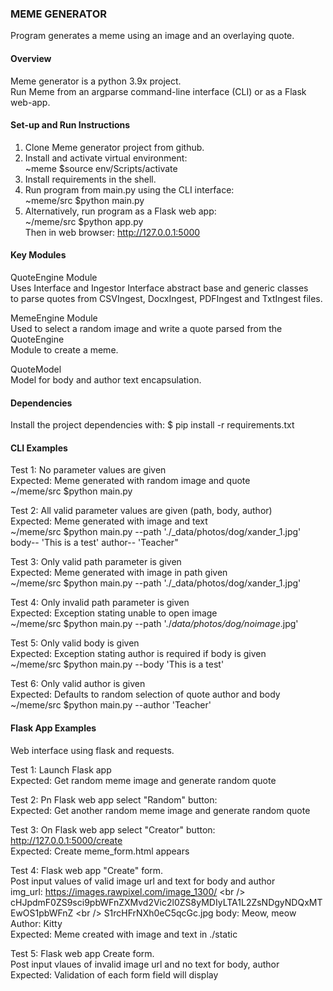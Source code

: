 ### MEME GENERATOR  ###
Program generates a meme using an image and an overlaying quote.

#### Overview
Meme generator is a python 3.9x project.<br />
Run Meme from an argparse command-line interface (CLI) or as a Flask web-app.

#### Set-up and Run Instructions
1. Clone Meme generator project from github.
2. Install and activate virtual environment:<br />
    ~meme $source env/Scripts/activate
3. Install requirements in the shell.
4. Run program from main.py using the CLI interface:<br />
    ~meme/src $python main.py
5. Alternatively, run program as a Flask web app:<br />
    ~/meme/src $python app.py<br />
    Then in web browser: http://127.0.0.1:5000

#### Key Modules
QuoteEngine Module<br />
    Uses Interface and Ingestor Interface abstract base and generic classes<br />
    to parse quotes from CSVIngest, DocxIngest, PDFIngest and TxtIngest files.

MemeEngine Module<br />
    Used to select a random image and write a quote parsed from the QuoteEngine<br />
    Module to create a meme.

QuoteModel<br />
    Model for body and author text encapsulation.

#### Dependencies
Install the project dependencies with:
$ pip install -r requirements.txt

#### CLI Examples
Test 1: No parameter values are given<br />
Expected: Meme generated with random image and quote<br />
~/meme/src $python main.py

Test 2: All valid parameter values are given (path, body, author)<br />
Expected: Meme generated with image and text<br />
~/meme/src $python main.py --path './_data/photos/dog/xander_1.jpg'<br />
body-- 'This is a test' author-- 'Teacher"<br />

Test 3:  Only valid path parameter is given<br />
Expected: Meme generated with image in path given<br />
~/meme/src $python main.py --path './_data/photos/dog/xander_1.jpg'

Test 4: Only invalid path parameter is given<br />
Expected:  Exception stating unable to open image<br />
~/meme/src $python main.py --path './_data/photos/dog/noimage_.jpg'

Test 5: Only valid body is given<br />
Expected: Exception stating author is required if body is given <br />
~/meme/src $python main.py --body 'This is a test'

Test 6: Only valid author is given <br />
Expected: Defaults to random selection of quote author and body<br />
~/meme/src $python main.py --author 'Teacher'

#### Flask App Examples
Web interface using flask and requests.

Test 1: Launch Flask app<br />
Expected: Get random meme image and generate random quote

Test 2: Pn Flask web app select "Random" button:<br />
Expected: Get another random meme image and generate random quote

Test 3: On Flask web app select "Creator" button:<br />
http://127.0.0.1:5000/create<br />
Expected: Create meme_form.html appears

Test 4: Flask web app "Create" form.<br />
Post input values of valid image url and text for body and author<br />
img_url: https://images.rawpixel.com/image_1300/ \<br /> cHJpdmF0ZS9sci9pbWFnZXMvd2Vic2l0ZS8yMDIyLTA1L2ZsNDgyNDQxMTEwOS1pbWFnZ \<br />
S1rcHFrNXh0eC5qcGc.jpg
body:   Meow, meow <br />
Author: Kitty <br />
Expected: Meme created with image and text in ./static

Test 5: Flask web app Create form.<br />
Post input vlaues of invalid image url and no text for body, author<br />
Expected: Validation of each form field will display
